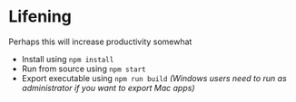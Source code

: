 # Lifening
Perhaps this will increase productivity somewhat

- Install using `npm install`
- Run from source using `npm start`
- Export executable using `npm run build` *(Windows users need to run as administrator if you want to export Mac apps)*
